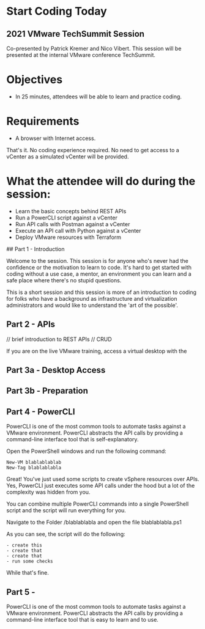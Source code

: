 # Start Coding Today 

## 2021 VMware TechSummit Session
Co-presented by Patrick Kremer and Nico Vibert.
This session will be presented at the internal VMware conference TechSummit.

# Objectives

- In 25 minutes, attendees will be able to learn and practice coding.

# Requirements

- A browser with Internet access.

That's it. No coding experience required. No need to get access to a vCenter as a simulated vCenter will be provided.

# What the attendee will do during the session:

- Learn the basic concepts behind REST APIs
- Run a PowerCLI script against a vCenter
- Run API calls with Postman against a vCenter
- Execute an API call with Python against a vCenter
- Deploy VMware resources with Terraform 

## Part 1 - Introduction

Welcome to the session. This session is for anyone who's never had the confidence or the motivation to learn to code. 
It's hard to get started with coding without a use case, a mentor, an environment you can learn and a safe place where there's no stupid questions.

This is a short session and this session is more of an introduction to coding for folks who have a background as infrastructure and virtualization administrators and would like to understand the 'art of the possible'. 

## Part 2 - APIs

// brief introduction to REST APIs
// CRUD

If you are on the live VMware training, access a virtual desktop with the 
## Part 3a - Desktop Access

## Part 3b - Preparation

## Part 4 - PowerCLI

PowerCLI is one of the most common tools to automate tasks against a VMware environment. PowerCLI abstracts the API calls by providing a command-line interface tool that is self-explanatory.

Open the PowerShell windows and run the following command:

    New-VM blablablablab
    New-Tag blablablabla

Great! You've just used some scripts to create vSphere resources over APIs. Yes, PowerCLI just executes some API calls under the hood but a lot of the complexity was hidden from you.

You can combine multiple PowerCLI commands into a single PowerShell script and the script will run everything for you. 

Navigate to the Folder /blablablabla and open the file blablablabla.ps1

As you can see, the script will do the following:

    - create this
    - create that
    - create that
    - run some checks

While that's fine. 

## Part 5 - 

PowerCLI is one of the most common tools to automate tasks against a VMware environment. PowerCLI abstracts the API calls by providing a command-line interface tool that is easy to learn and to use.